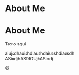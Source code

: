 ---
---

# About Me

<h1>About Me</h1>

Texto aqui

aiujsdhauishdiaushdaiuashdiausdh  
ASiodjhASDIOUjhASiodj

:smile:

